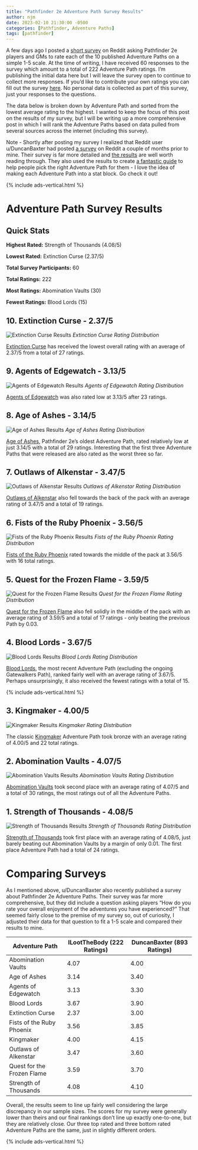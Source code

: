 ```yaml
---
title: "Pathfinder 2e Adventure Path Survey Results"
author: njm
date: 2023-02-10 21:30:00 -0500
categories: [Pathfinder, Adventure Paths]
tags: [pathfinder]
---
```


A few days ago I posted a [short survey](https://www.reddit.com/r/Pathfinder2e/comments/10wdzzq/adventure_path_rating_survey/) on Reddit asking Pathfinder 2e players and GMs to rate each of the 10 published Adventure Paths on a simple 1-5 scale. At the time of writing, I have received 60 responses to the survey which amount to a total of 222 Adventure Path ratings. I’m publishing the initial data here but I will leave the survey open to continue to collect more responses. If you’d like to contribute your own ratings you can fill out the survey [here](https://forms.gle/4NrTv6gQsdvNPDKw5). No personal data is collected as part of this survey, just your responses to the questions.

The data below is broken down by Adventure Path and sorted from the lowest average rating to the highest. I wanted to keep the focus of this post on the results of my survey, but I will be writing up a more comprehensive post in which I will rank the Adventure Paths based on data pulled from several sources across the internet (including this survey).

Note - Shortly after posting my survey I realized that Reddit user u/DuncanBaxter had posted [a survey](https://www.reddit.com/r/Pathfinder2e/comments/zq6dao/pathfinder_2e_adventure_path_survey_results/) on Reddit a couple of months prior to mine. Their survey is far more detailed and [the results](https://imgur.com/a/30NNbSB) are well worth reading through. They also used the results to create [a fantastic guide](https://scribe.pf2.tools/v/wM84QWch-adventures) to help people pick the right Adventure Path for them - I love the idea of making each Adventure Path into a stat block. Go check it out!

{% include ads-vertical.html %}

# Adventure Path Survey Results

## Quick Stats

**Highest Rated:** Strength of Thousands (4.08/5)

**Lowest Rated:** Extinction Curse (2.37/5)

**Total Survey Participants:** 60

**Total Ratings:** 222

**Most Ratings:** Abomination Vaults (30)

**Fewest Ratings:** Blood Lords (15)

## 10. Extinction Curse - 2.37/5
![Extinction Curse Results](/assets/img/pf2e-survey/20230210_extinction-curse.png)
_Extinction Curse Rating Distribution_

[Extinction Curse](https://paizo.com/store/pathfinder/adventures/adventurePath/extinctioncurse) has received the lowest overall rating with an average of 2.37/5 from a total of 27 ratings.

## 9. Agents of Edgewatch - 3.13/5
![Agents of Edgewatch Results](/assets/img/pf2e-survey/20230210_agents-of-edgewatch.png)
_Agents of Edgewatch Rating Distribution_

[Agents of Edgewatch](https://paizo.com/store/pathfinder/adventures/adventurePath/agentsOfEdgewatch) was also rated low at 3.13/5 after 23 ratings.

## 8. Age of Ashes - 3.14/5
![Age of Ashes Results](/assets/img/pf2e-survey/20230210_age-of-ashes.png)
_Age of Ashes Rating Distribution_

[Age of Ashes](https://paizo.com/store/pathfinder/adventures/adventurePath/ageOfAshes), Pathfinder 2e’s oldest Adventure Path, rated relatively low at just 3.14/5 with a total of 29 ratings. Interesting that the first three Adventure Paths that were released are also rated as the worst three so far.

## 7. Outlaws of Alkenstar - 3.47/5
![Outlaws of Alkenstar Results](/assets/img/pf2e-survey/20230210_outlaws-of-alkenstar.png)
_Outlaws of Alkenstar Rating Distribution_

[Outlaws of Alkenstar](https://paizo.com/store/pathfinder/adventures/adventurePath/outlawsOfAlkenstar) also fell towards the back of the pack with an average rating of 3.47/5 and a total of 19 ratings.

## 6. Fists of the Ruby Phoenix - 3.56/5
![Fists of the Ruby Phoenix Results](/assets/img/pf2e-survey/20230210_fists-of-the-ruby-phoenix.png)
_Fists of the Ruby Phoenix Rating Distribution_

[Fists of the Ruby Phoenix](https://paizo.com/store/pathfinder/adventures/adventurePath/fistsOfTheRubyPhoenix) rated towards the middle of the pack at 3.56/5 with 16 total ratings.

## 5. Quest for the Frozen Flame - 3.59/5
![Quest for the Frozen Flame Results](/assets/img/pf2e-survey/20230210_quest-for-the-frozen-flame.png)
_Quest for the Frozen Flame Rating Distribution_

[Quest for the Frozen Flame](https://paizo.com/store/pathfinder/adventures/adventurePath/questForTheFrozenFlame) also fell solidly in the middle of the pack with an average rating of 3.59/5 and a total of 17 ratings - only beating the previous Path by 0.03.

## 4. Blood Lords - 3.67/5
![Blood Lords Results](/assets/img/pf2e-survey/20230210_blood-lords.png)
_Blood Lords Rating Distribution_

[Blood Lords](https://paizo.com/store/pathfinder/adventures/adventurePath/bloodLords), the most recent Adventure Path (excluding the ongoing Gatewalkers Path), ranked fairly well with an average rating of 3.67/5. Perhaps unsurprisingly, it also received the fewest ratings with a total of 15.

{% include ads-vertical.html %}

## 3. Kingmaker - 4.00/5
![Kingmaker Results](/assets/img/pf2e-survey/20230210_kingmaker.png)
_Kingmaker Rating Distribution_

The classic [Kingmaker](https://paizo.com/store/pathfinder/adventures/adventurePath/kingmakerap) Adventure Path took bronze with an average rating of 4.00/5 and 22 total ratings.

## 2. Abomination Vaults - 4.07/5
![Abomination Vaults Results](/assets/img/pf2e-survey/20230210_abomination-vaults.png)
_Abomination Vaults Rating Distribution_

[Abomination Vaults](https://paizo.com/store/pathfinder/adventures/adventurePath/abominationVaults) took second place with an average rating of 4.07/5 and a total of 30 ratings, the most ratings out of all the Adventure Paths.

## 1. Strength of Thousands - 4.08/5
![Strength of Thousands Results](/assets/img/pf2e-survey/20230210_strength-of-thousands.png)
_Strength of Thousands Rating Distribution_

[Strength of Thousands](https://paizo.com/store/pathfinder/adventures/adventurePath/strengthOfThousands) took first place with an average rating of 4.08/5, just barely beating out Abomination Vaults by a margin of only 0.01. The first place Adventure Path had a total of 24 ratings.

# Comparing Surveys

As I mentioned above, u/DuncanBaxter also recently published a survey about Pathfinder 2e Adventure Paths. Their survey was far more comprehensive, but they did include a question asking players “How do you rate your overall enjoyment of the adventures you have experienced?” That seemed fairly close to the premise of my survey so, out of curiosity, I adjusted their data for that question to fit a 1-5 scale and compared their results to mine. 

| Adventure Path | ILootTheBody (222 Ratings) | DuncanBaxter (893 Ratings) |
| --- | --- | --- |
| Abomination Vaults | 4.07 | 4.00 |
| Age of Ashes | 3.14 | 3.40 |
| Agents of Edgewatch | 3.13 | 3.30 |
| Blood Lords | 3.67 | 3.90 |
| Extinction Curse | 2.37 | 3.00 |
| Fists of the Ruby Phoenix | 3.56 | 3.85 |
| Kingmaker | 4.00 | 4.15 |
| Outlaws of Alkenstar | 3.47 | 3.60 |
| Quest for the Frozen Flame | 3.59 | 3.70 |
| Strength of Thousands | 4.08 | 4.10 |


Overall, the results seem to line up fairly well considering the large discrepancy in our sample sizes. The scores for my survey were generally lower than theirs and our final rankings don’t line up exactly one-to-one, but they are relatively close. Our three top rated and three bottom rated Adventure Paths are the same, just in slightly different orders.

{% include ads-vertical.html %}